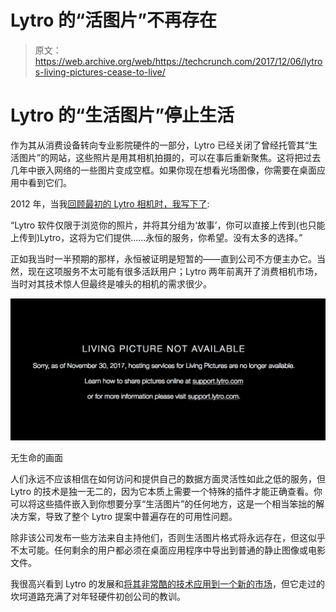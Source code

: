 # Lytro 的“活图片”不再存在 

> 原文：<https://web.archive.org/web/https://techcrunch.com/2017/12/06/lytros-living-pictures-cease-to-live/>

# Lytro 的“生活图片”停止生活

作为其从消费设备转向专业影院硬件的一部分，Lytro 已经关闭了曾经托管其“生活图片”的网站，这些照片是用其相机拍摄的，可以在事后重新聚焦。这将把过去几年中嵌入网络的一些图片变成空框。如果你现在想看光场图像，你需要在桌面应用中看到它们。

2012 年，当我[回顾最初的 Lytro 相机时，我写下了](https://web.archive.org/web/20221025222456/https://beta.techcrunch.com/2012/03/12/review-lytro-lightfield-camera/):

“Lytro 软件仅限于浏览你的照片，并将其分组为‘故事’，你可以直接上传到(也只能上传到)Lytro，这将为它们提供……永恒的服务，你希望。没有太多的选择。”

正如我当时一半预期的那样，永恒被证明是短暂的——直到公司不方便主办它。当然，现在这项服务不太可能有很多活跃用户；Lytro 两年前离开了消费相机市场，当时对其技术惊人但最终是噱头的相机的需求很少。

[![](img/f91f55c22fc89e7faeaf4ae80335800c.png)](https://web.archive.org/web/20221025222456/https://beta.techcrunch.com/wp-content/uploads/2017/12/lytro.png)

无生命的画面

人们永远不应该相信在如何访问和提供自己的数据方面灵活性如此之低的服务，但 Lytro 的技术是独一无二的，因为它本质上需要一个特殊的插件才能正确查看。你可以将这些插件嵌入到你想要分享“生活图片”的任何地方，这是一个相当笨拙的解决方案，导致了整个 Lytro 提案中普遍存在的可用性问题。

除非该公司发布一些方法来自主持他们，否则生活图片格式将永远存在，但这似乎不太可能。任何剩余的用户都必须在桌面应用程序中导出到普通的静止图像或电影文件。

我很高兴看到 Lytro 的发展和[将其非常酷的技术应用到一个新的市场](https://web.archive.org/web/20221025222456/https://beta.techcrunch.com/2017/04/25/lytros-light-field-vision-finally-shows-its-worth/)，但它走过的坎坷道路充满了对年轻硬件初创公司的教训。